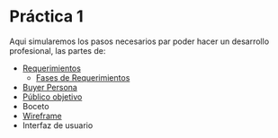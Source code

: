 # Práctica 1
Aqui simularemos los pasos necesarios par poder hacer un desarrollo profesional, las partes de:

* [Requerimientos](https://github.com/Amhedriel/LaunchXPracticas/tree/master/Practica1/Requerimientos)
  * [Fases de Requerimientos](https://1drv.ms/p/s!AoBVO6v6zSGpgfwLtOUPeXhrGYcd-g?e=h9lTDA "Power Point")
* [Buyer Persona](https://github.com/Amhedriel/LaunchXPracticas/tree/master/Practica1/buyerPersona "Canva")
* [Público objetivo]()
* Boceto
* [Wireframe](https://github.com/Amhedriel/LaunchXPracticas/tree/master/Practica1/wireframe)
* Interfaz de usuario

